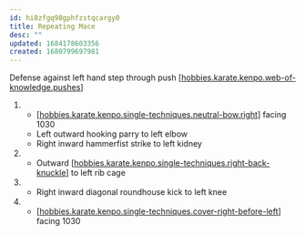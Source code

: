 ```yaml
---
id: hi8zfgq98gphfzstqcargy0
title: Repeating Mace
desc: ""
updated: 1684178603356
created: 1680799697981
---
```


Defense against left hand step through push
[[hobbies.karate.kenpo.web-of-knowledge.pushes]]

1. - [[hobbies.karate.kenpo.single-techniques.neutral-bow.right]] facing 1030
   - Left outward hooking parry to left elbow
   - Right inward hammerfist strike to left kidney
2. - Outward [[hobbies.karate.kenpo.single-techniques.right-back-knuckle]] to
     left rib cage
3. - Right inward diagonal roundhouse kick to left knee
4. - [[hobbies.karate.kenpo.single-techniques.cover-right-before-left]] facing 1030



[//begin]: # "Autogenerated link references for markdown compatibility"
[hobbies.karate.kenpo.web-of-knowledge.pushes]: ../web-of-knowledge/hobbies.karate.kenpo.web-of-knowledge.pushes "Pushes"
[hobbies.karate.kenpo.single-techniques.neutral-bow.right]: ../single-techniques/hobbies.karate.kenpo.single-techniques.neutral-bow.right "Right Neutral Bow"
[hobbies.karate.kenpo.single-techniques.right-back-knuckle]: ../single-techniques/hobbies.karate.kenpo.single-techniques.right-back-knuckle "Right Back Knuckle"
[hobbies.karate.kenpo.single-techniques.cover-right-before-left]: ../single-techniques/hobbies.karate.kenpo.single-techniques.cover-right-before-left "Cover Right before Left"
[//end]: # "Autogenerated link references"